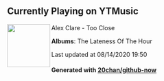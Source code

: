 ## Currently Playing on YTMusic

[<img align="left" width="100" src="https://lh3.googleusercontent.com/l07aUoJyY1hBKx6f_kW-MTPe-O3J6OM5aRPQpe_upoUATk7p9RnySN-ipIG-pUnqbCbNgb0dhmxmwFiG">](https://music.youtube.com/channel/UCZa7crFd_TP-vDn4fUdzqTw)

Alex Clare - Too Close

**Albums**: The Lateness Of The Hour

Last updated at 08/14/2020 19:50

#### Generated with [20chan/github-now](https://github.com/20chan/github-now)


<!--
**20chan/20chan** is a ✨ _special_ ✨ repository because its `README.md` (this file) appears on your GitHub profile.

Here are some ideas to get you started:

- 🔭 I’m currently working on ...
- 🌱 I’m currently learning ...
- 👯 I’m looking to collaborate on ...
- 🤔 I’m looking for help with ...
- 💬 Ask me about ...
- 📫 How to reach me: ...
- 😄 Pronouns: ...
- ⚡ Fun fact: ...
-->
